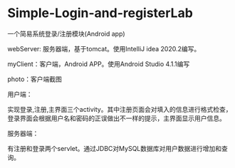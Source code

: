 # Simple-Login-and-registerLab
一个简易系统登录/注册模块(Android app)

webServer: 服务器端，基于tomcat。使用IntelliJ idea 2020.2编写。

myClient：客户端，Android APP。使用Android Studio 4.1.1编写

photo：客户端截图

用户端：

实现登录,注册,主界面三个activity。其中注册页面会对填入的信息进行格式检查，登录界面会根据用户名和密码的正误做出不一样的提示，主界面显示用户信息。

服务器端：

有注册和登录两个servlet。通过JDBC对MySQL数据库对用户数据进行增加和查询。